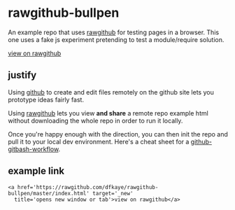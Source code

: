 rawgithub-bullpen
=================

An example repo that uses <a href='//rawgithub.com/'>rawgithub</a> for testing 
pages in a browser.  This one uses a fake js experiment pretending to test a 
module/require solution.

<a href='https://rawgithub.com/dfkaye/rawgithub-bullpen/master/index.html' target='_new'
  title='opens new window or tab'>view on rawgithub</a>
  
justify
-------

Using [github](https://github.com) to create and edit files remotely on the 
github site lets you prototype ideas fairly fast.

Using [rawgithub](https://rawgithub.com) lets you view __and share__ a remote 
repo example html without downloading the whole repo in order to run it locally.

Once you're happy enough with the direction, you can then init the repo and pull 
it to your local dev environment. Here's a cheat sheet for a 
[github-gitbash-workflow](https://gist.github.com/dfkaye/6768719).

example link
------------

    <a href='https://rawgithub.com/dfkaye/rawgithub-bullpen/master/index.html' target='_new'
      title='opens new window or tab'>view on rawgithub</a>
      